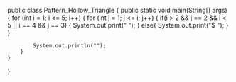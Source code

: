public class Pattern_Hollow_Triangle {
    public static void main(String[] args) {
        for (int i = 1; i <= 5; i++) {
            for (int j = 1; j <= i; j++) {
               if(i > 2 && j == 2 && i < 5 || i == 4 && j == 3) {
                    System.out.print("  ");
                }
                else{
                    System.out.print("$ ");
                }
            }

            System.out.println("");
        }
    }
}
